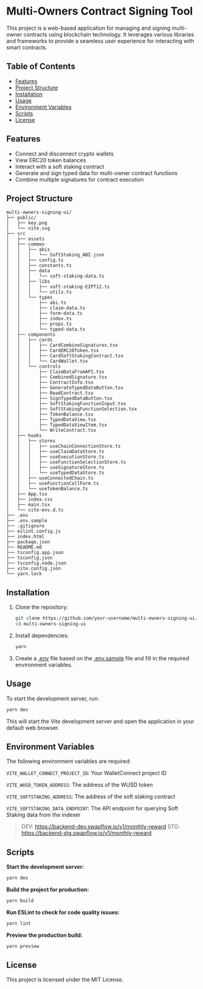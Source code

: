 # Multi-Owners Contract Signing Tool

This project is a web-based application for managing and signing multi-owner contracts using blockchain technology. It leverages various libraries and frameworks to provide a seamless user experience for interacting with smart contracts.

## Table of Contents

- [Features](#features)
- [Project Structure](#project-structure)
- [Installation](#installation)
- [Usage](#usage)
- [Environment Variables](#environment-variables)
- [Scripts](#scripts)
- [License](#license)

## Features

- Connect and disconnect crypto wallets
- View ERC20 token balances
- Interact with a soft staking contract
- Generate and sign typed data for multi-owner contract functions
- Combine multiple signatures for contract execution

## Project Structure

```plain-text
multi-owners-signing-ui/
├── public/
│   ├── key.png
│   └── vite.svg
├── src
│   ├── assets
│   ├── common
│   │   ├── abis
│   │   │   └── SoftStaking_ABI.json
│   │   ├── config.ts
│   │   ├── constants.ts
│   │   ├── data
│   │   │   └── soft-staking-data.ts
│   │   ├── libs
│   │   │   ├── soft-staking-EIP712.ts
│   │   │   └── utils.ts
│   │   └── types
│   │       ├── abi.ts
│   │       ├── claim-data.ts
│   │       ├── form-data.ts
│   │       ├── index.ts
│   │       ├── props.ts
│   │       └── typed-data.ts
│   ├── components
│   │   ├── cards
│   │   │   ├── CardCombineSignatures.tsx
│   │   │   ├── CardERC20Token.tsx
│   │   │   ├── CardSoftStakingContract.tsx
│   │   │   └── CardWallet.tsx
│   │   └── controls
│   │       ├── ClaimDataFromAPI.tsx
│   │       ├── CombinedSignature.tsx
│   │       ├── ContractInfo.tsx
│   │       ├── GenerateTypedDataButton.tsx
│   │       ├── ReadContract.tsx
│   │       ├── SignTypedDataButton.tsx
│   │       ├── SoftStakingFunctionInput.tsx
│   │       ├── SoftStakingFunctionSelection.tsx
│   │       ├── TokenBalance.tsx
│   │       ├── TypedDataView.tsx
│   │       ├── TypedDataViewItem.tsx
│   │       └── WriteContract.tsx
│   ├── hooks
│   │   ├── stores
│   │   │   ├── useChainConnectionStore.ts
│   │   │   ├── useClaimDataStore.ts
│   │   │   ├── useExecutionStore.ts
│   │   │   ├── useFunctionSelectionStore.ts
│   │   │   ├── useSignatureStore.ts
│   │   │   └── useTypedDataStore.ts
│   │   ├── useConnectedChain.ts
│   │   ├── useFunctionCallForm.ts
│   │   └── useTokenBalance.ts
│   ├── App.tsx
│   ├── index.css
│   ├── main.tsx
│   └── vite-env.d.ts
├── .env
├── .env.sample
├── .gitignore
├── eslint.config.js
├── index.html
├── package.json
├── README.md
├── tsconfig.app.json
├── tsconfig.json
├── tsconfig.node.json
├── vite.config.json
└── yarn.lock
```

## Installation

1. Clone the repository:

    ```sh
    git clone https://github.com/your-username/multi-owners-signing-ui.git
    cd multi-owners-signing-ui
    ```

2. Install dependencies:

    ```sh
    yarn
    ```

3. Create a [.env](.env) file based on the [.env.sample](.env.sample) file and fill in the required environment variables.

## Usage

To start the development server, run:

  ```sh
  yarn dev
  ```

This will start the Vite development server and open the application in your default web browser.

## Environment Variables

The following environment variables are required:

`VITE_WALLET_CONNECT_PROJECT_ID`: Your WalletConnect project ID

`VITE_WUSD_TOKEN_ADDRESS`: The address of the WUSD token

`VITE_SOFTSTAKING_ADDRESS`: The address of the soft staking contract

`VITE_SOFTSTAKING_DATA_ENDPOINT`: The API endpoint for querying Soft Staking data from the indexer
> DEV: <https://backend-dev.swapflow.io/v1/monthly-reward>
> STG: <https://backend-stg.swapflow.io/v1/monthly-reward>

## Scripts

**Start the development server:**

```bash
yarn dev
```

**Build the project for production:**

```bash
yarn build
```

**Run ESLint to check for code quality issues:**

```bash
yarn lint
```

**Preview the production build:**

```bash
yarn preview
```

## License

This project is licensed under the MIT License.
